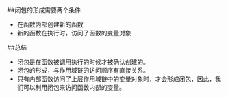 ##闭包的形成需要两个条件
- 在函数内部创建新的函数
- 新的函数在执行时，访问了函数的变量对象

##总结  
- 闭包是在函数被调用执行的时候才被确认创建的。  
- 闭包的形成，与作用域链的访问顺序有直接关系。
- 只有内部函数访问了上层作用域链中的变量对象时，才会形成闭包，因此，我们可以利用闭包来访问函数内部的变量。
